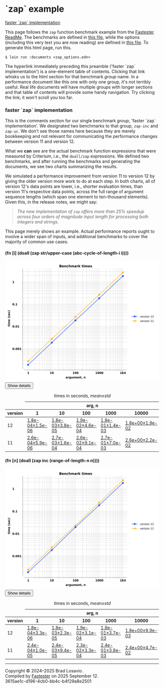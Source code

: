 
  <body>
    <h1>
      `zap` example
    </h1>
    <div>
      <a href="#group-0">faster `zap` implementation</a>
    </div>
    <div>
      <p>
        This page follows the <code>zap</code> function benchmark example from the <a href="https://github.com/blosavio/fastester">Fastester ReadMe</a>. The
        benchmarks are defined in <a href="https://github.com/blosavio/fastester/blob/main/test/zap/benchmarks.clj">this file</a>, while the options (including
        this very text you are now reading) are defined in <a href="https://github.com/blosavio/fastester/blob/main/resources/zap_options.edn">this file</a>.
        To generate this <span class="small-caps">html</span> page, run this.
      </p>
      <pre><code>$ lein run :documents &lt;zap_options.edn&gt;</code></pre>
      <p>
        The hyperlink immediately preceding this preamble (&apos;faster `zap` implementation&apos;) is a one-element table of contents. Clicking that link
        whisks us to the <span class="small-caps">html</span> section for that benchmark <em>group</em> name. In a performance document like this one with only
        one group, it&apos;s not terribly useful. Real life documents will have multiple groups with longer sections and that table of contents will provide
        some handy navigation. Try clicking the link; it won&apos;t scroll you too far.
      </p>
    </div>
    <section>
      <h3 id="group-0">
        faster `zap` implementation
      </h3>
      <div>
        <p>
          This is the comments section for our single benchmark <em>group</em>, &apos;faster `zap` implementation&apos;. We designated two benchmarks to that
          group, <code>zap-inc</code> and <code>zap-uc</code>. We don&apos;t see those names here because they are merely bookkeeping and not relevant for
          communicating the performance changes between version&nbsp;11 and version&nbsp;12.
        </p>
        <p>
          What we <strong>can</strong> see are the actual benchmark function expressions that were measured by Criterium, i.e., the <code>doall/zap</code>
          expressions. We defined two benchmarks, and after running the benchmarks and generating the documents, we see two charts summarizing the results.
        </p>
        <p>
          We simulated a performance improvement from version&nbsp;11 to version&nbsp;12 by giving the older version more work to do at each step. In both
          charts, all of version&nbsp;12&apos;s data points are lower, i.e., shorter evaluation times, than version&nbsp;11&apos;s respective data points,
          across the full range of argument sequence lengths (which span one element to ten-thousand elements). Given this, in the release notes, we might say:
        </p>
        <blockquote>
          <em>The new implementation of <code>zap</code> offers more than 25% speedup across four orders of magnitude input length for processing both integers
          and strings.</em>
        </blockquote>
        <p>
          This page merely shows an example. Actual performance reports ought to involve a wider span of inputs, and additional benchmarks to cover the
          majority of common use cases.
        </p>
      </div>
      <div>
        <h4 id="group-0-fexpr-0">
          (fn [i] (doall (zap str/upper-case (abc-cycle-of-length-i i))))
        </h4><img alt=
        "Benchmark measurements for expression `(fn [i] (doall (zap str/upper-case (abc-cycle-of-length-i i))))`, time versus &apos;n&apos; arguments, comparing different versions."
        src="zap_img/group-0-fexpr-0.svg"><button class="collapser" type="button">Show details</button>
        <div class="collapsable">
          <table>
            <caption>
              times in seconds, <em>mean±std</em>
            </caption>
            <thead>
              <tr>
                <td></td>
                <th colspan="5">
                  arg, n
                </th>
              </tr>
              <tr>
                <th>
                  version
                </th>
                <th>
                  1
                </th>
                <th>
                  10
                </th>
                <th>
                  100
                </th>
                <th>
                  1000
                </th>
                <th>
                  10000
                </th>
              </tr>
            </thead>
            <tr>
              <td>
                12
              </td>
              <td>
                <a href="https://github.com/blosavio/fastester/blob/main/resources/zap_performance/version 12/test-5.edn">1.8e-04±1.5e-06</a>
              </td>
              <td>
                <a href="https://github.com/blosavio/fastester/blob/main/resources/zap_performance/version 12/test-6.edn">1.8e-03±3.8e-05</a>
              </td>
              <td>
                <a href="https://github.com/blosavio/fastester/blob/main/resources/zap_performance/version 12/test-7.edn">1.9e-02±4.6e-04</a>
              </td>
              <td>
                <a href="https://github.com/blosavio/fastester/blob/main/resources/zap_performance/version 12/test-8.edn">1.8e-01±1.4e-03</a>
              </td>
              <td>
                <a href="https://github.com/blosavio/fastester/blob/main/resources/zap_performance/version 12/test-9.edn">1.8e+00±1.9e-02</a>
              </td>
            </tr>
            <tr>
              <td>
                11
              </td>
              <td>
                <a href="https://github.com/blosavio/fastester/blob/main/resources/zap_performance/version 11/test-5.edn">2.6e-04±5.9e-06</a>
              </td>
              <td>
                <a href="https://github.com/blosavio/fastester/blob/main/resources/zap_performance/version 11/test-6.edn">2.7e-03±1.6e-04</a>
              </td>
              <td>
                <a href="https://github.com/blosavio/fastester/blob/main/resources/zap_performance/version 11/test-7.edn">2.6e-02±9.1e-04</a>
              </td>
              <td>
                <a href="https://github.com/blosavio/fastester/blob/main/resources/zap_performance/version 11/test-8.edn">2.7e-01±7.0e-03</a>
              </td>
              <td>
                <a href="https://github.com/blosavio/fastester/blob/main/resources/zap_performance/version 11/test-9.edn">2.6e+00±2.2e-02</a>
              </td>
            </tr>
          </table>
        </div>
        <h4 id="group-0-fexpr-1">
          (fn [n] (doall (zap inc (range-of-length-n n))))
        </h4><img alt=
        "Benchmark measurements for expression `(fn [n] (doall (zap inc (range-of-length-n n))))`, time versus &apos;n&apos; arguments, comparing different versions."
        src="zap_img/group-0-fexpr-1.svg"><button class="collapser" type="button">Show details</button>
        <div class="collapsable">
          <table>
            <caption>
              times in seconds, <em>mean±std</em>
            </caption>
            <thead>
              <tr>
                <td></td>
                <th colspan="5">
                  arg, n
                </th>
              </tr>
              <tr>
                <th>
                  version
                </th>
                <th>
                  1
                </th>
                <th>
                  10
                </th>
                <th>
                  100
                </th>
                <th>
                  1000
                </th>
                <th>
                  10000
                </th>
              </tr>
            </thead>
            <tr>
              <td>
                12
              </td>
              <td>
                <a href="https://github.com/blosavio/fastester/blob/main/resources/zap_performance/version 12/test-0.edn">1.8e-04±3.3e-06</a>
              </td>
              <td>
                <a href="https://github.com/blosavio/fastester/blob/main/resources/zap_performance/version 12/test-1.edn">1.8e-03±2.3e-05</a>
              </td>
              <td>
                <a href="https://github.com/blosavio/fastester/blob/main/resources/zap_performance/version 12/test-2.edn">1.9e-02±3.1e-04</a>
              </td>
              <td>
                <a href="https://github.com/blosavio/fastester/blob/main/resources/zap_performance/version 12/test-3.edn">1.8e-01±3.7e-03</a>
              </td>
              <td>
                <a href="https://github.com/blosavio/fastester/blob/main/resources/zap_performance/version 12/test-4.edn">1.8e+00±9.9e-03</a>
              </td>
            </tr>
            <tr>
              <td>
                11
              </td>
              <td>
                <a href="https://github.com/blosavio/fastester/blob/main/resources/zap_performance/version 11/test-0.edn">2.4e-04±1.0e-05</a>
              </td>
              <td>
                <a href="https://github.com/blosavio/fastester/blob/main/resources/zap_performance/version 11/test-1.edn">2.4e-03±9.4e-05</a>
              </td>
              <td>
                <a href="https://github.com/blosavio/fastester/blob/main/resources/zap_performance/version 11/test-2.edn">2.3e-02±3.3e-04</a>
              </td>
              <td>
                <a href="https://github.com/blosavio/fastester/blob/main/resources/zap_performance/version 11/test-3.edn">2.4e-01±3.8e-03</a>
              </td>
              <td>
                <a href="https://github.com/blosavio/fastester/blob/main/resources/zap_performance/version 11/test-4.edn">2.4e+00±4.7e-02</a>
              </td>
            </tr>
          </table>
        </div>
      </div>
      <hr>
    </section>
    <p id="page-footer">
      Copyright © 2024–2025 Brad Losavio.<br>
      Compiled by <a href="https://github.com/blosavio/Fastester">Fastester</a> on 2025 September 12.<span id="uuid"><br>
      3615ae1c-d196-4cb0-bb4c-b4f29a8e2501</span>
    </p>
  </body>
</html>
